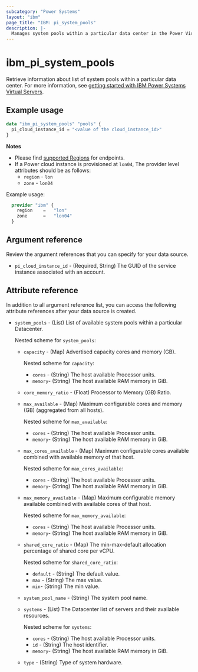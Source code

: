 ```yaml
---
subcategory: "Power Systems"
layout: "ibm"
page_title: "IBM: pi_system_pools"
description: |-
  Manages system pools within a particular data center in the Power Virtual Server cloud.
---
```


# ibm_pi_system_pools
Retrieve information about list of system pools within a particular data center. For more information, see [getting started with IBM Power Systems Virtual Servers](https://cloud.ibm.com/docs/power-iaas?topic=power-iaas-getting-started).

## Example usage
```terraform
data "ibm_pi_system_pools" "pools" {
  pi_cloud_instance_id = "<value of the cloud_instance_id>"
}
```

**Notes**
- Please find [supported Regions](https://cloud.ibm.com/apidocs/power-cloud#endpoint) for endpoints.
- If a Power cloud instance is provisioned at `lon04`, The provider level attributes should be as follows:
  - `region` - `lon`
  - `zone` - `lon04`

Example usage:
  ```terraform
    provider "ibm" {
      region    =   "lon"
      zone      =   "lon04"
    }
  ```
  
## Argument reference
Review the argument references that you can specify for your data source.

- `pi_cloud_instance_id` - (Required, String) The GUID of the service instance associated with an account.

## Attribute reference
In addition to all argument reference list, you can access the following attribute references after your data source is created.

- `system_pools` - (List) List of available system pools within a particular Datacenter.

  Nested scheme for `system_pools`:
  - `capacity` - (Map) Advertised capacity cores and memory (GB).

      Nested scheme for `capacity`:
      - `cores` - (String) The host available Processor units.
      - `memory`- (String) The host available RAM memory in GiB.

  - `core_memory_ratio` - (Float) Processor to Memory (GB) Ratio.
  - `max_available` - (Map) Maximum configurable cores and memory (GB) (aggregated from all hosts).

      Nested scheme for `max_available`:
      - `cores` - (String) The host available Processor units.
      - `memory`- (String) The host available RAM memory in GiB.

  - `max_cores_available` - (Map) Maximum configurable cores available combined with available memory of that host.

      Nested scheme for `max_cores_available`:
      - `cores` - (String) The host available Processor units.
      - `memory`- (String) The host available RAM memory in GiB.

  - `max_memory_available` - (Map) Maximum configurable memory available combined with available cores of that host.

      Nested scheme for `max_memory_available`:
      - `cores` - (String) The host available Processor units.
      - `memory`- (String) The host available RAM memory in GiB.

  - `shared_core_ratio` - (Map) The min-max-default allocation percentage of shared core per vCPU.

      Nested scheme for `shared_core_ratio`:
      - `default` - (String) The default value.
      - `max` - (String) The max value.
      - `min`- (String) The min value.
  - `system_pool_name` - (String) The system pool name.
  - `systems` - (List) The Datacenter list of servers and their available resources.

      Nested scheme for `systems`:
      - `cores` - (String) The host available Processor units.
      - `id` - (String) The host identifier.
      - `memory`- (String) The host available RAM memory in GiB.

  - `type` - (String) Type of system hardware.
